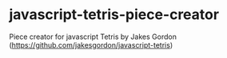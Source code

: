 # javascript-tetris-piece-creator
Piece creator for javascript Tetris by Jakes Gordon (https://github.com/jakesgordon/javascript-tetris)

